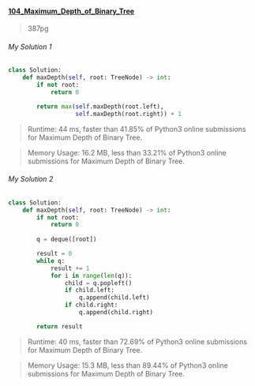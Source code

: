 #### [104_Maximum_Depth_of_Binary_Tree](https://leetcode.com/problems/maximum-depth-of-binary-tree/)
> 387pg


###### My Solution 1

```python
class Solution:
    def maxDepth(self, root: TreeNode) -> int:
        if not root:
            return 0

        return max(self.maxDepth(root.left),
                   self.maxDepth(root.right)) + 1
```
> Runtime: 44 ms, faster than 41.85% of Python3 online submissions for Maximum Depth of Binary Tree.

> Memory Usage: 16.2 MB, less than 33.21% of Python3 online submissions for Maximum Depth of Binary Tree.

###### My Solution 2

```python
class Solution:
    def maxDepth(self, root: TreeNode) -> int:
        if not root:
            return 0
        
        q = deque([root])

        result = 0
        while q:
            result += 1
            for i in range(len(q)):
                child = q.popleft()
                if child.left:
                    q.append(child.left)
                if child.right:
                    q.append(child.right)

        return result
```

> Runtime: 40 ms, faster than 72.69% of Python3 online submissions for Maximum Depth of Binary Tree.

> Memory Usage: 15.3 MB, less than 89.44% of Python3 online submissions for Maximum Depth of Binary Tree.
